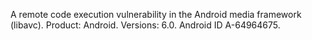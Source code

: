 A remote code execution vulnerability in the Android media framework (libavc). Product: Android. Versions: 6.0. Android ID A-64964675.